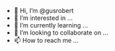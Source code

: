 - 👋 Hi, I’m @gusrobert
- 👀 I’m interested in ...
- 🌱 I’m currently learning ...
- 💞️ I’m looking to collaborate on ...
- 📫 How to reach me ...

<!---
gusrobert/gusrobert is a ✨ special ✨ repository because its `README.md` (this file) appears on your GitHub profile.
You can click the Preview link to take a look at your changes.
--->
